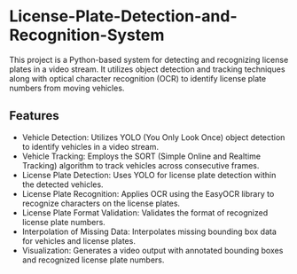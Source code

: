 # License-Plate-Detection-and-Recognition-System
This project is a Python-based system for detecting and recognizing license plates in a video stream.
It utilizes object detection and tracking techniques along with optical character recognition (OCR) to identify license plate numbers from moving vehicles.
## Features
- Vehicle Detection: Utilizes YOLO (You Only Look Once) object detection to identify vehicles in a video stream.
- Vehicle Tracking: Employs the SORT (Simple Online and Realtime Tracking) algorithm to track vehicles across consecutive frames.
- License Plate Detection: Uses YOLO for license plate detection within the detected vehicles.
- License Plate Recognition: Applies OCR using the EasyOCR library to recognize characters on the license plates.
- License Plate Format Validation: Validates the format of recognized license plate numbers.
- Interpolation of Missing Data: Interpolates missing bounding box data for vehicles and license plates.
- Visualization: Generates a video output with annotated bounding boxes and recognized license plate numbers.

